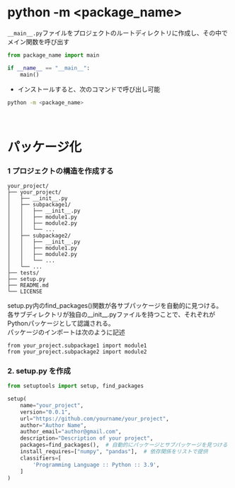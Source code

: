  # python -m <package_name>
`__main__.py`ファイルをプロジェクトのルートディレクトリに作成し、その中でメイン関数を呼び出す

~~~python
from package_name import main

if __name__ == "__main__":
    main()
~~~

* インストールすると、次のコマンドで呼び出し可能
~~~bash
python -m <package_name>
~~~

<br>

# パッケージ化
### 1 プロジェクトの構造を作成する
~~~
your_project/
├── your_project/
│   ├── __init__.py
│   ├── subpackage1/
│   │   ├── __init__.py
│   │   ├── module1.py
│   │   ├── module2.py
│   │   └── ...
│   ├── subpackage2/
│   │   ├── __init__.py
│   │   ├── module1.py
│   │   ├── module2.py
│   │   └── ...
│   └── ...
├── tests/
├── setup.py
├── README.md
└── LICENSE
~~~

setup.py内のfind_packages()関数が各サブパッケージを自動的に見つける。<br>
各サブディレクトリが独自の__init__.pyファイルを持つことで、それぞれがPythonパッケージとして認識される。<br>
パッケージのインポートは次のように記述<br>

~~~
from your_project.subpackage1 import module1
from your_project.subpackage2 import module2
~~~

### 2. setup.py を作成
~~~ python
from setuptools import setup, find_packages

setup(
    name="your_project",
    version="0.0.1",
    url="https://github.com/yourname/your_project",
    author="Author Name",
    author_email="author@gmail.com",
    description="Description of your project",
    packages=find_packages(),  # 自動的にパッケージとサブパッケージを見つける
    install_requires=["numpy", "pandas"],  # 依存関係をリストで提供
    classifiers=[
        'Programming Language :: Python :: 3.9',
    ]
)
~~~

